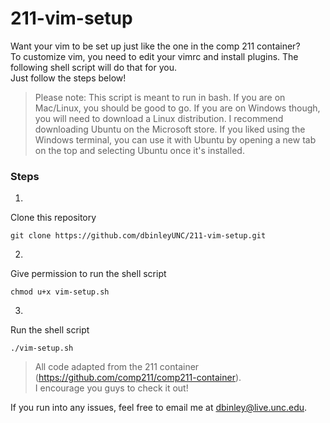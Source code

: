 # 211-vim-setup 
Want your vim to be set up just like the one in the comp 211 container?   
To customize vim, you need to edit your vimrc and install plugins. The following shell script will do that for you.  
Just follow the steps below!

>Please note: This script is meant to run in bash. If you are on Mac/Linux, you should be good to go. If you are on Windows though, you will need to download a Linux distribution. I recommend downloading Ubuntu on the Microsoft store. If you liked using the Windows terminal, you can use it with Ubuntu by opening a new tab on the top and selecting Ubuntu once it's installed.
### Steps
1.
Clone this repository  

    git clone https://github.com/dbinleyUNC/211-vim-setup.git
2. 
Give permission to run the shell script  

    chmod u+x vim-setup.sh

3. 
Run the shell script  

    ./vim-setup.sh

>All code adapted from the 211 container (https://github.com/comp211/comp211-container).  
>I encourage you guys to check it out!  

If you run into any issues, feel free to email me at dbinley@live.unc.edu.  
